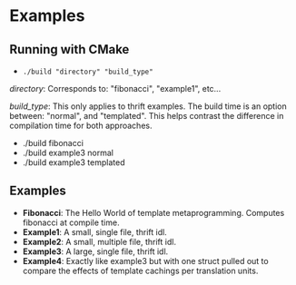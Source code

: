 # Examples

## Running with CMake
 - `./build "directory" "build_type"` 

*directory*: Corresponds to: "fibonacci", "example1", etc...

*build_type*: This only applies to thrift examples.  The build time is an option between: "normal", and "templated". This helps contrast the difference in compilation time for both approaches.

 - ./build fibonacci
 - ./build example3 normal
 - ./build example3 templated

## Examples

 - **Fibonacci**: The Hello World of template metaprogramming. Computes fibonacci at compile time.
 - **Example1**: A small, single file, thrift idl.
 - **Example2**: A small, multiple file, thrift idl.
 - **Example3**: A large, single file, thrift idl.
 - **Example4**: Exactly like example3 but with one struct pulled out to compare the effects of template cachings per translation units.
